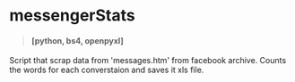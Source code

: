 # messengerStats
> #### [python, bs4, openpyxl]

Script that scrap data from 'messages.htm' from facebook archive. Counts the words for each converstaion and saves it xls file.

